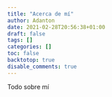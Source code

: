 ```yaml
---
title: "Acerca de mí"
author: Adanton
date: 2021-02-28T20:56:38+01:00
draft: false
tags: []
categories: []
toc: false
backtotop: true
disable_comments: true
---
```


Todo sobre mí